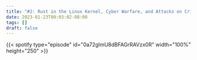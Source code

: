 ```yaml
---
title: "#2: Rust in the Linux Kernel, Cyber Warfare, and Attacks on Critical Infrastructure "
date: 2023-01-23T00:03:02-08:00
tags: []
draft: false
---
```


{{< spotify type="episode" id="0a72gImU8dBFAGrRAVzx0R" width="100%" height="250" >}}

